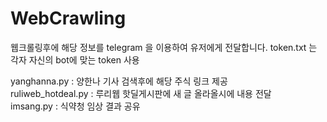 # WebCrawling

웹크롤링후에 해당 정보를 telegram 을 이용하여 유저에게 전달합니다.
token.txt 는 각자 자신의 bot에 맞는 token 사용

yanghanna.py : 양한나 기사 검색후에 해당 주식 링크 제공 \
ruliweb_hotdeal.py : 루리웹 핫딜게시판에 새 글 올라올시에 내용 전달 \
imsang.py : 식약청 임상 결과 공유
